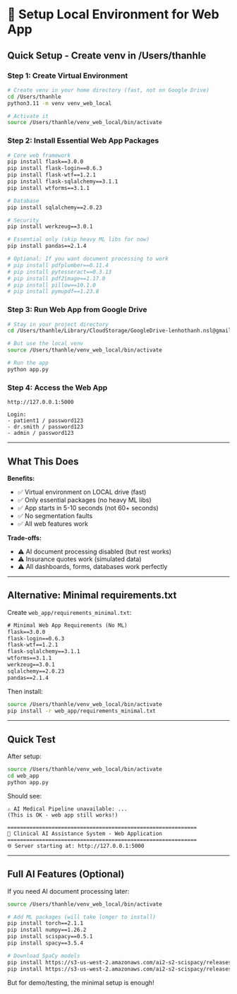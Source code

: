 # 🚀 Setup Local Environment for Web App

## Quick Setup - Create venv in /Users/thanhle

### Step 1: Create Virtual Environment

```bash
# Create venv in your home directory (fast, not on Google Drive)
cd /Users/thanhle
python3.11 -m venv venv_web_local

# Activate it
source /Users/thanhle/venv_web_local/bin/activate
```

### Step 2: Install Essential Web App Packages

```bash
# Core web framework
pip install flask==3.0.0
pip install flask-login==0.6.3
pip install flask-wtf==1.2.1
pip install flask-sqlalchemy==3.1.1
pip install wtforms==3.1.1

# Database
pip install sqlalchemy==2.0.23

# Security
pip install werkzeug==3.0.1

# Essential only (skip heavy ML libs for now)
pip install pandas==2.1.4

# Optional: If you want document processing to work
# pip install pdfplumber==0.11.4
# pip install pytesseract==0.3.13
# pip install pdf2image==1.17.0
# pip install pillow==10.1.0
# pip install pymupdf==1.23.8
```

### Step 3: Run Web App from Google Drive

```bash
# Stay in your project directory
cd /Users/thanhle/Library/CloudStorage/GoogleDrive-lenhothanh.nsl@gmail.com/.shortcut-targets-by-id/1Je2GU6cAmriwQ_9lhORCt8JeHBjH-2Yq/ELEC5620/Code/5620medai/web_app

# But use the local venv
source /Users/thanhle/venv_web_local/bin/activate

# Run the app
python app.py
```

### Step 4: Access the Web App

```
http://127.0.0.1:5000

Login:
- patient1 / password123
- dr.smith / password123
- admin / password123
```

---

## What This Does

**Benefits:**
- ✅ Virtual environment on LOCAL drive (fast)
- ✅ Only essential packages (no heavy ML libs)
- ✅ App starts in 5-10 seconds (not 60+ seconds)
- ✅ No segmentation faults
- ✅ All web features work

**Trade-offs:**
- ⚠️ AI document processing disabled (but rest works)
- ⚠️ Insurance quotes work (simulated data)
- ⚠️ All dashboards, forms, databases work perfectly

---

## Alternative: Minimal requirements.txt

Create `web_app/requirements_minimal.txt`:

```txt
# Minimal Web App Requirements (No ML)
flask==3.0.0
flask-login==0.6.3
flask-wtf==1.2.1
flask-sqlalchemy==3.1.1
wtforms==3.1.1
werkzeug==3.0.1
sqlalchemy==2.0.23
pandas==2.1.4
```

Then install:
```bash
source /Users/thanhle/venv_web_local/bin/activate
pip install -r web_app/requirements_minimal.txt
```

---

## Quick Test

After setup:
```bash
source /Users/thanhle/venv_web_local/bin/activate
cd web_app
python app.py
```

Should see:
```
⚠ AI Medical Pipeline unavailable: ...
(This is OK - web app still works!)

============================================================
🏥 Clinical AI Assistance System - Web Application
============================================================
🌐 Server starting at: http://127.0.0.1:5000
```

---

## Full AI Features (Optional)

If you need AI document processing later:
```bash
source /Users/thanhle/venv_web_local/bin/activate

# Add ML packages (will take longer to install)
pip install torch==2.1.1
pip install numpy==1.26.2
pip install scispacy==0.5.1
pip install spacy==3.5.4

# Download SpaCy models
pip install https://s3-us-west-2.amazonaws.com/ai2-s2-scispacy/releases/v0.5.1/en_core_sci_sm-0.5.1.tar.gz
pip install https://s3-us-west-2.amazonaws.com/ai2-s2-scispacy/releases/v0.5.1/en_ner_bc5cdr_md-0.5.1.tar.gz
```

But for demo/testing, the minimal setup is enough!



